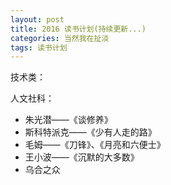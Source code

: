 ```yaml
---
layout: post
title: 2016 读书计划(持续更新...)
categories: 当然我在扯淡
tags: 读书计划
---
```


技术类：

人文社科：

* 朱光潜——《谈修养》
* 斯科特派克——《少有人走的路》
* 毛姆——《刀锋》、《月亮和六便士》
* 王小波——《沉默的大多数》
* 乌合之众